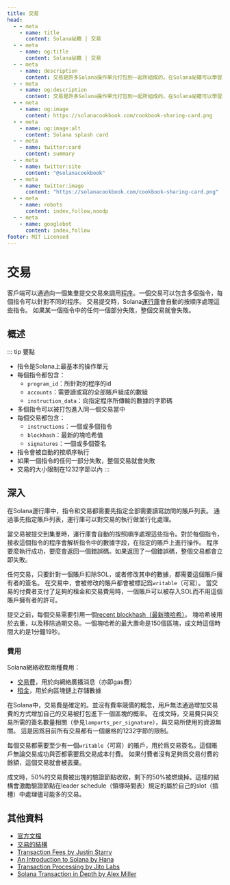 ```yaml
---
title: 交易
head:
  - - meta
    - name: title
      content: Solana祕籍 | 交易
  - - meta
    - name: og:title
      content: Solana祕籍 | 交易
  - - meta
    - name: description
      content: 交易是許多Solana操作單元打包到一起所組成的。在Solana祕籍可以學習交易以及其他一些核心概念。
  - - meta
    - name: og:description
      content: 交易是許多Solana操作單元打包到一起所組成的。在Solana祕籍可以學習交易以及其他一些核心概念。
  - - meta
    - name: og:image
      content: https://solanacookbook.com/cookbook-sharing-card.png
  - - meta
    - name: og:image:alt
      content: Solana splash card
  - - meta
    - name: twitter:card
      content: summary
  - - meta
    - name: twitter:site
      content: "@solanacookbook"
  - - meta
    - name: twitter:image
      content: "https://solanacookbook.com/cookbook-sharing-card.png"
  - - meta
    - name: robots
      content: index,follow,noodp
  - - meta
    - name: googlebot
      content: index,follow
footer: MIT Licensed
---
```


# 交易

客戶端可以通過向一個集羣提交交易來調用[程序](./programs.md)。一個交易可以包含多個指令，每個指令可以針對不同的程序。
交易提交時，Solana[運行庫](https://docs.solana.com/developing/programming-model/runtime)會自動的按順序處理這些指令。
如果某一個指令中的任何一個部分失敗，整個交易就會失敗。

## 概述

::: tip 要點
- 指令是Solana上最基本的操作單元
- 每個指令都包含：
    - `program_id`：所針對的程序的id
    - `accounts`：需要讀或寫的全部賬戶組成的數組
    - `instruction_data`：向指定程序所傳輸的數據的字節碼
- 多個指令可以被打包進入同一個交易當中
- 每個交易都包含：
    - `instructions`：一個或多個指令
    - `blockhash`：最新的塊哈希值
    - `signatures`：一個或多個簽名
- 指令會被自動的按順序執行
- 如果一個指令的任何一部分失敗，整個交易就會失敗
- 交易的大小限制在1232字節以內
:::

## 深入

在Solana運行庫中，指令和交易都需要先指定全部需要讀寫訪問的賬戶列表。
通過事先指定賬戶列表，運行庫可以對交易的執行做並行化處理。

當交易被提交到集羣時，運行庫會自動的按照順序處理這些指令。對於每個指令，接收這個指令的程序會解析指令中的數據字段，在指定的賬戶上進行操作。
程序要麼執行成功，要麼會返回一個錯誤碼。如果返回了一個錯誤碼，整個交易都會立即失敗。

任何交易，只要針對一個賬戶扣除SOL，或者修改其中的數據，都需要這個賬戶擁有者的簽名。
在交易中，會被修改的賬戶都會被標記爲`writable`（可寫）。
當交易的付費者支付了足夠的租金和交易費用時，一個賬戶可以被存入SOL而不用這個賬戶擁有者的許可。

提交之前，每個交易需要引用一個[recent blockhash（最新塊哈希）](https://docs.solana.com/developing/programming-model/transactions#recent-blockhash)。
塊哈希被用於去重，以及移除過期交易。一個塊哈希的最大壽命是150個區塊，成文時這個時間大約是1分鐘19秒。

### 費用
 
Solana網絡收取兩種費用：
- [交易費](https://docs.solana.com/transaction_fees)，用於向網絡廣播消息（亦即gas費）
- [租金](https://docs.solana.com/developing/programming-model/accounts#rent)，用於向區塊鏈上存儲數據

在Solana中，交易費是確定的。並沒有費率競價的概念，用戶無法通過增加交易費的方式增加自己的交易被打包進下一個區塊的概率。
在成文時，交易費只與交易所需的簽名數量相關（參見`lamports_per_signature`），與交易所使用的資源無關。
這是因爲目前所有交易都有一個嚴格的1232字節的限制。

每個交易都需要至少有一個`writable`（可寫）的賬戶，用於爲交易簽名。這個賬戶無論交易成功與否都需要爲交易成本付費。
如果付費者沒有足夠爲交易付費的餘額，這個交易就會被丟棄。

成文時，50%的交易費被出塊的驗證節點收取，剩下的50%被燃燒掉。這樣的結構會激勵驗證節點在leader schedule（領導時間表）規定的屬於自己的slot（插槽）中處理儘可能多的交易。

## 其他資料

- [官方文檔](https://docs.solana.com/developing/programming-model/transactions)
- [交易的結構](https://solana.wiki/docs/solidity-guide/transactions/#solana-transaction-structure)
- [Transaction Fees by Justin Starry](https://jstarry.notion.site/Transaction-Fees-f09387e6a8d84287aa16a34ecb58e239)
- [An Introduction to Solana by Hana](https://2501babe.github.io/posts/solana101.html)
- [Transaction Processing by Jito Labs](https://jito-labs.medium.com/solana-validator-101-transaction-processing-90bcdc271143)
- [Solana Transaction in Depth by Alex Miller](https://medium.com/@asmiller1989/solana-transactions-in-depth-1f7f7fe06ac2)

